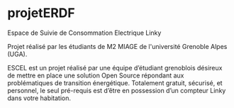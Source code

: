 # projetERDF

Espace de Suivie de Consommation Electrique Linky

Projet réalisé par les étudiants de M2 MIAGE de l'université Grenoble Alpes (UGA).

ESCEL est un projet réalisé par une équipe d’étudiant grenoblois désireux de mettre en place une solution Open Source répondant aux problématiques de transition énergétique. Totalement gratuit, sécurisé, et personnel, le seul pré-requis est d’être en possession d’un compteur Linky dans votre habitation.
